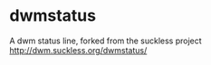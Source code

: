 # dwmstatus
A dwm status line, forked from the suckless project  http://dwm.suckless.org/dwmstatus/
